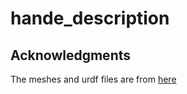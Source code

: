 # hande_description

## Acknowledgments
The meshes and urdf files are from [here](https://github.com/AcutronicRobotics/robotiq_modular_gripper)
